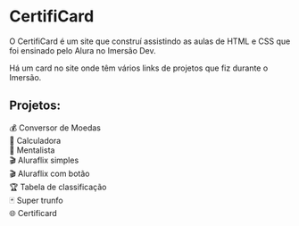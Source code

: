 # CertifiCard
O CertifiCard é um site que construí assistindo as aulas de HTML e CSS que foi ensinado pelo Alura no Imersão Dev.

Há um card no site onde têm vários links de projetos que fiz durante o Imersão.

## Projetos:
💰 Conversor de Moedas <br>
🔢 Calculadora <br>
🔮 Mentalista <br>
🎬 Aluraflix simples <br>
🎬 Aluraflix com botão <br>
🏆 Tabela de classificação <br>
🃏 Super trunfo <br>
🌐 Certificard <br>
